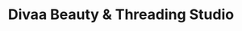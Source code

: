 ---
title: "Divaa Beauty & Threading Studio"
url: /rancho-cucamonga/divaa-beauty-und-threading-studio/
shop: Kosmetik
---